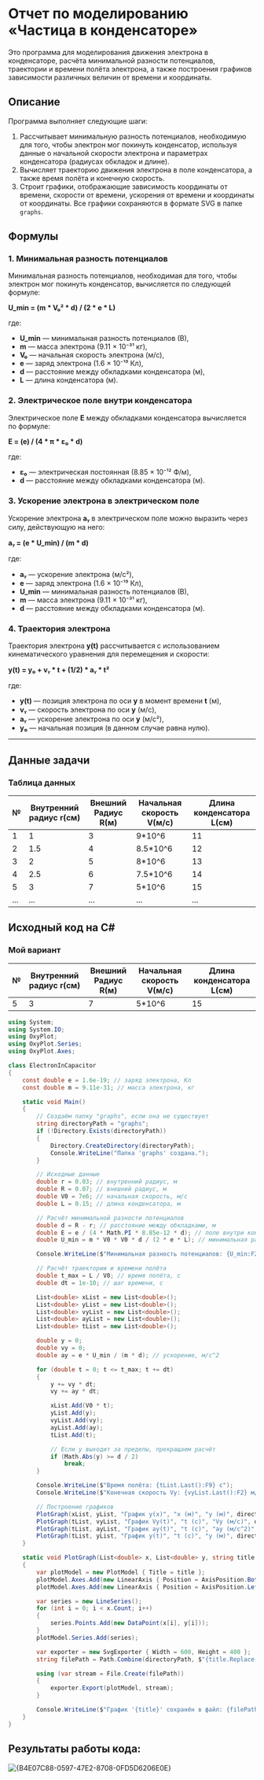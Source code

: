 ﻿# Отчет по моделированию «Частица в конденсаторе»

Это программа для моделирования движения электрона в конденсаторе, расчёта минимальной разности потенциалов, траектории и времени полёта электрона, а также построения графиков зависимости различных величин от времени и координаты.

## Описание

Программа выполняет следующие шаги:

1. Рассчитывает минимальную разность потенциалов, необходимую для того, чтобы электрон мог покинуть конденсатор, используя данные о начальной скорости электрона и параметрах конденсатора (радиусах обкладок и длине).
2. Вычисляет траекторию движения электрона в поле конденсатора, а также время полёта и конечную скорость.
3. Строит графики, отображающие зависимость координаты от времени, скорости от времени, ускорения от времени и координаты от координаты. Все графики сохраняются в формате SVG в папке `graphs`.

## Формулы

### 1. Минимальная разность потенциалов

Минимальная разность потенциалов, необходимая для того, чтобы электрон мог покинуть конденсатор, вычисляется по следующей формуле:

**U_min = (m * V₀² * d) / (2 * e * L)**

где:
- **U_min** — минимальная разность потенциалов (В),
- **m** — масса электрона (9.11 × 10⁻³¹ кг),
- **V₀** — начальная скорость электрона (м/с),
- **e** — заряд электрона (1.6 × 10⁻¹⁹ Кл),
- **d** — расстояние между обкладками конденсатора (м),
- **L** — длина конденсатора (м).

### 2. Электрическое поле внутри конденсатора

Электрическое поле **E** между обкладками конденсатора вычисляется по формуле:

**E = (e) / (4 * π * ε₀ * d)**

где:
- **ε₀** — электрическая постоянная (8.85 × 10⁻¹² Ф/м),
- **d** — расстояние между обкладками конденсатора (м).

### 3. Ускорение электрона в электрическом поле

Ускорение электрона **aᵧ** в электрическом поле можно выразить через силу, действующую на него:

**aᵧ = (e * U_min) / (m * d)**

где:
- **aᵧ** — ускорение электрона (м/с²),
- **e** — заряд электрона (1.6 × 10⁻¹⁹ Кл),
- **U_min** — минимальная разность потенциалов (В),
- **m** — масса электрона (9.11 × 10⁻³¹ кг),
- **d** — расстояние между обкладками конденсатора (м).

### 4. Траектория электрона

Траектория электрона **y(t)** рассчитывается с использованием кинематического уравнения для перемещения и скорости:

**y(t) = y₀ + vᵧ * t + (1/2) * aᵧ * t²**

где:
- **y(t)** — позиция электрона по оси **y** в момент времени **t** (м),
- **vᵧ** — скорость электрона по оси **y** (м/с),
- **aᵧ** — ускорение электрона по оси **y** (м/с²),
- **y₀** — начальная позиция (в данном случае равна нулю).

---

## Данные задачи

### Таблица данных

| №  | Внутренний радиус r(см) | Внешний  Радиус R(м) | Начальная скорость V(м/с) | Длина конденсатора L(см) |
|----|-------------------------|----------------------|---------------------------|--------------------------|
| 1  | 1                       | 3                    | 9*10^6                    | 11                       |
| 2  | 1.5                     | 4                    | 8.5*10^6                  | 12                       |
| 3  | 2                       | 5                    | 8*10^6                    | 13                       |
| 4  | 2.5                     | 6                    | 7.5*10^6                  | 14                       |
| 5  | 3                       | 7                    | 5*10^6                    | 15                       | 
| ...| ...                     | ...                  | ...                       | ...                      |

## Исходный код на C#

### Мой вариант

| № | Внутренний радиус r(см) | Внешний  Радиус R(м) | Начальная скорость V(м/с) | Длина конденсатора L(см) |
|---|------------|------------|---------------|------------|
| 5  | 3                       | 7                    | 5*10^6                    | 15                       | | 

```csharp
using System;
using System.IO;
using OxyPlot;
using OxyPlot.Series;
using OxyPlot.Axes;

class ElectronInCapacitor
{
    const double e = 1.6e-19; // заряд электрона, Кл
    const double m = 9.11e-31; // масса электрона, кг

    static void Main()
    {
        // Создаём папку "graphs", если она не существует
        string directoryPath = "graphs";
        if (!Directory.Exists(directoryPath))
        {
            Directory.CreateDirectory(directoryPath);
            Console.WriteLine("Папка 'graphs' создана.");
        }

        // Исходные данные
        double r = 0.03; // внутренний радиус, м
        double R = 0.07; // внешний радиус, м
        double V0 = 7e6; // начальная скорость, м/с
        double L = 0.15; // длина конденсатора, м

        // Расчёт минимальной разности потенциалов
        double d = R - r; // расстояние между обкладками, м
        double E = e / (4 * Math.PI * 8.85e-12 * d); // поле внутри конденсатора
        double U_min = m * V0 * V0 * d / (2 * e * L); // минимальная разность потенциалов, В

        Console.WriteLine($"Минимальная разность потенциалов: {U_min:F2} В");

        // Расчёт траектории и времени полёта
        double t_max = L / V0; // время полёта, с
        double dt = 1e-10; // шаг времени, с

        List<double> xList = new List<double>();
        List<double> yList = new List<double>();
        List<double> vyList = new List<double>();
        List<double> ayList = new List<double>();
        List<double> tList = new List<double>();

        double y = 0;
        double vy = 0;
        double ay = e * U_min / (m * d); // ускорение, м/с^2

        for (double t = 0; t <= t_max; t += dt)
        {
            y += vy * dt;
            vy += ay * dt;

            xList.Add(V0 * t);
            yList.Add(y);
            vyList.Add(vy);
            ayList.Add(ay);
            tList.Add(t);

            // Если y выходит за пределы, прекращаем расчёт
            if (Math.Abs(y) >= d / 2)
                break;
        }

        Console.WriteLine($"Время полёта: {tList.Last():F9} с");
        Console.WriteLine($"Конечная скорость Vy: {vyList.Last():F2} м/с");

        // Построение графиков
        PlotGraph(xList, yList, "График y(x)", "x (м)", "y (м)", directoryPath);
        PlotGraph(tList, vyList, "График Vy(t)", "t (с)", "Vy (м/с)", directoryPath);
        PlotGraph(tList, ayList, "График ay(t)", "t (с)", "ay (м/с^2)", directoryPath);
        PlotGraph(tList, yList, "График y(t)", "t (с)", "y (м)", directoryPath);
    }

    static void PlotGraph(List<double> x, List<double> y, string title, string xLabel, string yLabel, string directoryPath)
    {
        var plotModel = new PlotModel { Title = title };
        plotModel.Axes.Add(new LinearAxis { Position = AxisPosition.Bottom, Title = xLabel });
        plotModel.Axes.Add(new LinearAxis { Position = AxisPosition.Left, Title = yLabel });

        var series = new LineSeries();
        for (int i = 0; i < x.Count; i++)
        {
            series.Points.Add(new DataPoint(x[i], y[i]));
        }
        plotModel.Series.Add(series);

        var exporter = new SvgExporter { Width = 600, Height = 400 };
        string filePath = Path.Combine(directoryPath, $"{title.Replace(' ', '_')}.svg");

        using (var stream = File.Create(filePath))
        {
            exporter.Export(plotModel, stream);
        }

        Console.WriteLine($"График '{title}' сохранён в файл: {filePath}");
    }
}
```
## Результаты работы кода:
![{B4E07C88-0597-47E2-8708-0FD5D6206E0E}](https://github.com/user-attachments/assets/368278b9-0833-4818-bc11-ed0f6370c101)

